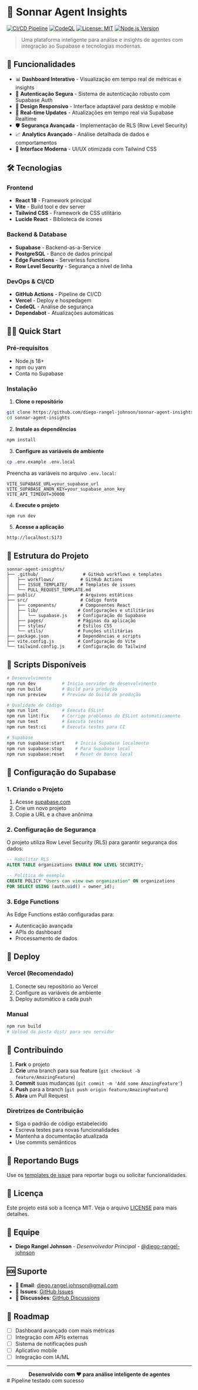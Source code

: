 # 🎯 Sonnar Agent Insights

[![CI/CD Pipeline](https://github.com/diego-rangel-johnson/sonnar-agent-insights/actions/workflows/ci.yml/badge.svg)](https://github.com/diego-rangel-johnson/sonnar-agent-insights/actions/workflows/ci.yml)
[![CodeQL](https://github.com/diego-rangel-johnson/sonnar-agent-insights/actions/workflows/codeql.yml/badge.svg)](https://github.com/diego-rangel-johnson/sonnar-agent-insights/actions/workflows/codeql.yml)
[![License: MIT](https://img.shields.io/badge/License-MIT-yellow.svg)](https://opensource.org/licenses/MIT)
[![Node.js Version](https://img.shields.io/badge/node-%3E%3D18.0.0-brightgreen.svg)](https://nodejs.org/)

> Uma plataforma inteligente para análise e insights de agentes com integração ao Supabase e tecnologias modernas.

## 🚀 Funcionalidades

- 📊 **Dashboard Interativo** - Visualização em tempo real de métricas e insights
- 🔐 **Autenticação Segura** - Sistema de autenticação robusto com Supabase Auth
- 📱 **Design Responsivo** - Interface adaptável para desktop e mobile
- 🔄 **Real-time Updates** - Atualizações em tempo real via Supabase Realtime
- 🛡️ **Segurança Avançada** - Implementação de RLS (Row Level Security)
- 📈 **Analytics Avançado** - Análise detalhada de dados e comportamentos
- 🎨 **Interface Moderna** - UI/UX otimizada com Tailwind CSS

## 🛠️ Tecnologias

### Frontend
- **React 18** - Framework principal
- **Vite** - Build tool e dev server
- **Tailwind CSS** - Framework de CSS utilitário
- **Lucide React** - Biblioteca de ícones

### Backend & Database
- **Supabase** - Backend-as-a-Service
- **PostgreSQL** - Banco de dados principal
- **Edge Functions** - Serverless functions
- **Row Level Security** - Segurança a nível de linha

### DevOps & CI/CD
- **GitHub Actions** - Pipeline de CI/CD
- **Vercel** - Deploy e hospedagem
- **CodeQL** - Análise de segurança
- **Dependabot** - Atualizações automáticas

## 🏃‍♂️ Quick Start

### Pré-requisitos
- Node.js 18+ 
- npm ou yarn
- Conta no Supabase

### Instalação

1. **Clone o repositório**
```bash
git clone https://github.com/diego-rangel-johnson/sonnar-agent-insights.git
cd sonnar-agent-insights
```

2. **Instale as dependências**
```bash
npm install
```

3. **Configure as variáveis de ambiente**
```bash
cp .env.example .env.local
```

Preencha as variáveis no arquivo `.env.local`:
```env
VITE_SUPABASE_URL=your_supabase_url
VITE_SUPABASE_ANON_KEY=your_supabase_anon_key
VITE_API_TIMEOUT=30000
```

4. **Execute o projeto**
```bash
npm run dev
```

5. **Acesse a aplicação**
```
http://localhost:5173
```

## 📁 Estrutura do Projeto

```
sonnar-agent-insights/
├── .github/                 # GitHub workflows e templates
│   ├── workflows/          # GitHub Actions
│   ├── ISSUE_TEMPLATE/     # Templates de issues
│   └── PULL_REQUEST_TEMPLATE.md
├── public/                 # Arquivos estáticos
├── src/                    # Código fonte
│   ├── components/         # Componentes React
│   ├── lib/               # Configurações e utilitários
│   │   └── supabase.js    # Configuração do Supabase
│   ├── pages/             # Páginas da aplicação
│   ├── styles/            # Estilos CSS
│   └── utils/             # Funções utilitárias
├── package.json           # Dependências e scripts
├── vite.config.js         # Configuração do Vite
└── tailwind.config.js     # Configuração do Tailwind
```

## 🧪 Scripts Disponíveis

```bash
# Desenvolvimento
npm run dev          # Inicia servidor de desenvolvimento
npm run build        # Build para produção
npm run preview      # Preview do build de produção

# Qualidade de Código
npm run lint         # Executa ESLint
npm run lint:fix     # Corrige problemas do ESLint automaticamente
npm run test         # Executa testes
npm run test:ci      # Executa testes para CI

# Supabase
npm run supabase:start    # Inicia Supabase localmente
npm run supabase:stop     # Para Supabase local
npm run supabase:reset    # Reset do banco local
```

## 🔧 Configuração do Supabase

### 1. Criando o Projeto
1. Acesse [supabase.com](https://supabase.com)
2. Crie um novo projeto
3. Copie a URL e a chave anônima

### 2. Configuração de Segurança
O projeto utiliza Row Level Security (RLS) para garantir segurança dos dados:

```sql
-- Habilitar RLS
ALTER TABLE organizations ENABLE ROW LEVEL SECURITY;

-- Política de exemplo
CREATE POLICY "Users can view own organization" ON organizations
FOR SELECT USING (auth.uid() = owner_id);
```

### 3. Edge Functions
As Edge Functions estão configuradas para:
- Autenticação avançada
- APIs do dashboard
- Processamento de dados

## 🚀 Deploy

### Vercel (Recomendado)
1. Conecte seu repositório ao Vercel
2. Configure as variáveis de ambiente
3. Deploy automático a cada push

### Manual
```bash
npm run build
# Upload da pasta dist/ para seu servidor
```

## 🤝 Contribuindo

1. **Fork** o projeto
2. **Crie** uma branch para sua feature (`git checkout -b feature/AmazingFeature`)
3. **Commit** suas mudanças (`git commit -m 'Add some AmazingFeature'`)
4. **Push** para a branch (`git push origin feature/AmazingFeature`)
5. **Abra** um Pull Request

### Diretrizes de Contribuição
- Siga o padrão de código estabelecido
- Escreva testes para novas funcionalidades
- Mantenha a documentação atualizada
- Use commits semânticos

## 🐛 Reportando Bugs

Use os [templates de issue](https://github.com/diego-rangel-johnson/sonnar-agent-insights/issues/new/choose) para reportar bugs ou solicitar funcionalidades.

## 📄 Licença

Este projeto está sob a licença MIT. Veja o arquivo [LICENSE](LICENSE) para mais detalhes.

## 👥 Equipe

- **Diego Rangel Johnson** - *Desenvolvedor Principal* - [@diego-rangel-johnson](https://github.com/diego-rangel-johnson)

## 🆘 Suporte

- 📧 **Email**: diego.rangel.johnson@gmail.com
- 🐛 **Issues**: [GitHub Issues](https://github.com/diego-rangel-johnson/sonnar-agent-insights/issues)
- 💬 **Discussões**: [GitHub Discussions](https://github.com/diego-rangel-johnson/sonnar-agent-insights/discussions)

## 🎯 Roadmap

- [ ] Dashboard avançado com mais métricas
- [ ] Integração com APIs externas
- [ ] Sistema de notificações push
- [ ] Aplicativo mobile
- [ ] Integração com IA/ML

---

<div align="center">
  <strong>Desenvolvido com ❤️ para análise inteligente de agentes</strong>
</div># Pipeline testado com sucesso
